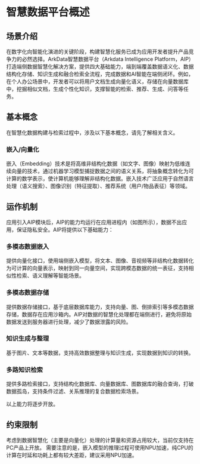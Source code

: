 # 智慧数据平台概述

## 场景介绍

在数字化向智能化演进的关键阶段，构建智慧化服务已成为应用开发者提升产品竞争力的必然选择。ArkData智慧数据平台（Arkdata Intelligence Platform，AIP）打造端侧数据智慧化解决方案，提供四大基础能力，端到端覆盖数据语义化、数据结构化存储、知识生成和融合检索全流程，完成数据和AI智能在端侧闭环。例如，在个人办公场景中，开发者可以将用户文档生成向量化语义，存储在向量数据库中，挖掘相似文档，生成个性化知识，支撑智能的检索、推荐、生成、问答等任务。

## 基本概念

在智慧化数据构建与检索过程中，涉及以下基本概念，请先了解相关含义。

### 嵌入/向量化
嵌入（Embedding）技术是将高维非结构化数据（如文字、图像）映射为低维连续向量的技术，通过机器学习模型捕捉数据之间的语义关系，将抽象概念转化为可计算的数学表示，使计算机能够理解非结构化数据。嵌入技术广泛应用于自然语言处理（语义搜索）、图像识别（特征提取）、推荐系统（用户/物品表征）等领域。

## 运作机制

应用引入AIP模块后，AIP的能力均运行在应用进程内（如图所示），数据不出应用，保证隐私安全。AIP将提供以下基础能力：

### 多模态数据嵌入
提供向量化接口，使用端侧嵌入模型，将文本、图像、音视频等非结构化数据转化为可计算的向量表示，映射到同一向量空间，实现跨模态数据的统一表征，支持相似性检索、语义理解等智能场景。

### 多模态数据存储
提供数据存储接口，基于底层数据库能力，支持向量、图、倒排索引等多模态数据存储，数据存在应用沙箱内。AIP对数据的智慧化处理都在端侧进行，避免将原始数据发送到服务器进行处理，减少了数据泄露的风险。

### 知识生成与整理
基于图片、文本等数据，支持高效数据整理与知识生成，实现数据到知识的转换。

### 多路知识检索
提供多路检索接口，支持结构化数据库、向量数据库、图数据库的融合查询，打破数据孤岛，支持条件过滤、关系推理的复合数据检索场景。

以上能力将逐步开放。

## 约束限制

考虑到数据智慧化（主要是向量化）处理的计算量和资源占用较大，当前仅支持在PC产品上开放。
需要注意的是，嵌入模型的推理过程可使用NPU加速，纯CPU的计算在时延和功耗上都有较大差距，建议采用NPU加速。

